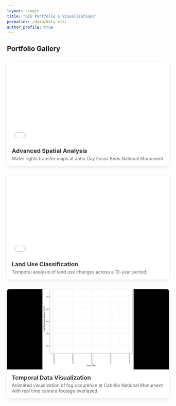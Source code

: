 ```yaml
---
layout: single
title: "GIS Portfolio & Visualizations"
permalink: /data/data_viz/
author_profile: true
---
```


## Portfolio Gallery

<div class="portfolio-grid">
  <!-- Portfolio Item 1 - PDF with clickable preview -->
  <div class="portfolio-item">
    <a href="/files/81943Map1.pdf" target="_blank" class="portfolio-link">
      <div class="portfolio-preview">
        <iframe src="/files/81943Map1.pdf" class="pdf-preview"></iframe>
        <div class="overlay">
          <span class="view-full">View Full PDF</span>
        </div>
      </div>
    </a>
    <h3>Advanced Spatial Analysis</h3>
    <p>Water rights transfer maps at John Day Fossil Beds National Monument</p>
  </div>
  
  <!-- Portfolio Item 2 - PDF with clickable preview -->
  <div class="portfolio-item">
    <a href="/files/example-map.pdf" target="_blank" class="portfolio-link">
      <div class="portfolio-preview">
        <iframe src="/files/example-map.pdf" class="pdf-preview"></iframe>
        <div class="overlay">
          <span class="view-full">View Full PDF</span>
        </div>
      </div>
    </a>
    <h3>Land Use Classification</h3>
    <p>Temporal analysis of land use changes across a 10-year period.</p>
  </div>
  
  <!-- Portfolio Item 3 - GIF with clickable preview -->
  <div class="portfolio-item">
    <a href="/images/fog.gif" target="_blank" class="portfolio-link">
      <div class="portfolio-preview">
        <img src="/images/fog.gif" class="gif-preview" alt="Temporal data visualization">
        <div class="overlay">
          <span class="view-full">View Full GIF</span>
        </div>
      </div>
    </a>
    <h3>Temporal Data Visualization</h3>
    <p>Animated visualization of fog occurence at Cabrillo National Monument with real time camera footage overlayed.</p>
  </div>
  
  <!-- Add more portfolio items following the same structure -->
</div>

<style>

/* Portfolio grid styling */
.portfolio-grid {
  display: grid;
  grid-template-columns: repeat(auto-fill, minmax(300px, 1fr));
  gap: 30px;
  margin: 30px 0;
}
.portfolio-item {
  background: #ffffff;
  border-radius: 8px;
  overflow: hidden;
  box-shadow: 0 3px 10px rgba(0,0,0,0.1);
  transition: transform 0.3s ease;
}
.portfolio-item:hover {
  transform: translateY(-5px);
}
.portfolio-preview {
  height: 250px;
  overflow: hidden;
  position: relative;
  background: #f5f5f5;
}
.portfolio-link {
  text-decoration: none;
  color: inherit;
  display: block;
}
.pdf-preview, .gif-preview {
  width: 100%;
  height: 100%;
  object-fit: cover;
  border: none;
}
.overlay {
  position: absolute;
  top: 0;
  left: 0;
  right: 0;
  bottom: 0;
  background: rgba(0, 0, 0, 0.5);
  display: flex;
  align-items: center;
  justify-content: center;
  opacity: 0;
  transition: opacity 0.3s ease;
}
.portfolio-preview:hover .overlay {
  opacity: 1;
}
.view-full {
  background: #4285f4;
  color: white;
  padding: 8px 15px;
  border-radius: 4px;
  font-weight: bold;
  text-transform: uppercase;
  font-size: 14px;
}
.portfolio-item h3 {
  padding: 15px 15px 5px;
  margin: 0;
  font-size: 18px;
  color: #333;
}
.portfolio-item p {
  padding: 0 15px 15px;
  margin: 0;
  font-size: 14px;
  color: #666;
}

/* Responsive adjustments */
@media (max-width: 768px) {
  .portfolio-grid {
    grid-template-columns: repeat(auto-fill, minmax(250px, 1fr));
  }
}
</style>